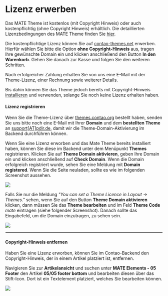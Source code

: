 
# Lizenz erwerben

Das MATE Theme ist kostenlos \(mit Copyright Hinweis\) oder auch kostenpflichtig \(ohne Copyright Hinweis\) erhältlich. Die detaillierten Lizenzbedingungen des MATE Theme finden Sie [hier](https://github.com/contao-themes-net/mate-theme-bundle/blob/master/LICENSE).

Die kostenpflichtige Lizenz können Sie auf [contao-themes.net](https://contao-themes.net/theme-detail/mate.html) erwerben. Hierfür wählen Sie bitte die Option **ohne Copyright-Hinweis** aus, tragen Ihre gewünschte Domain ein und klicken anschließend den Button **In den Warenkorb**. Gehen Sie danach zur Kasse und folgen Sie den weiteren Schritten.

Nach erfolgreicher Zahlung erhalten Sie von uns eine E-Mail mit der Theme-Lizenz, einer Rechnung sowie weiterer Details.

Bis dahin können Sie das Theme jedoch bereits mit Copyright-Hinweis [installieren](mate_theme/mate-installation.md) und verwenden, solange Sie noch keine Lizenz erhalten haben.

#### Lizenz registrieren

<div class="info-box">
Wenn Sie die Theme-Lizenz über <a href="https://themes.contao.org">themes.contao.org</a> bestellt haben, senden Sie uns bitte noch eine E-Mail mit Ihrer <strong>Domain</strong> und dem <strong>bestellten Theme</strong> an <a href="mailto:support@pdir.de">support[AT]pdir.de</a>, damit wir die Theme-Domain-Aktivierung im Backend durchführen können.
</div>

Wenn Sie eine Lizenz erworben und das Mate Theme bereits installiert haben, können Sie diese im Backend unter dem Menüpunkt <strong>Themes</strong> registrieren. Klicken Sie auf <strong>Theme Domain aktivieren</strong>, geben Ihre Domain ein und klicken anschließend auf <strong>Check Domain</strong>. Wenn die Domain erfolgreich registriert wurde, sehen Sie eine Meldung mit <strong>Domain registered</strong>. Wenn Sie die Seite neuladen, sollte es wie im folgenden Screenshot aussehen.

<img src="_images/mate-theme/lizenz/lizenz_registrieren.png">

Falls Sie nur die Meldung _"You can set a Theme Licence in Layout -> Themes."_ sehen, wenn Sie auf den Button **Theme Domain aktivieren** klicken, dann müssen Sie das **Theme bearbeiten** und im Feld **Theme Code** _mate_ eintragen (siehe folgender Screenshot). Danach sollte das Eingabefeld, um die Domain einzutragen, zu sehen sein.

<img src="_images/mate-theme/lizenz/lizenz_registrieren_shortcode.png">

<hr style="border:1px solid #e6e6e6">

#### Copyright-Hinweis entfernen

Haben Sie eine Lizenz erworben, können Sie im Contao-Backend den Copyright-Hinweis, der in einem Artikel platziert ist, entfernen.

Navigieren Sie zur **Artikelansicht** und suchen unter **MATE Elements - 05 Footer** den Artikel **05/05 footer bottom** und bearbeiten diesen über das Stift-Icon. Dort ist ein Textelement platziert, welches Sie bearbeiten können.

<img src="_images/mate-theme/lizenz/copyright_hinweis_entfernen.png">